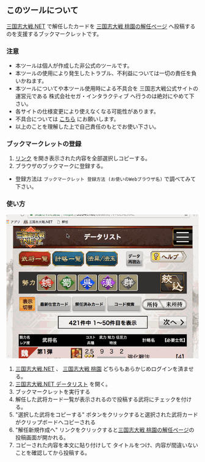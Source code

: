 ## このツールについて

[三国志大戦.NET](https://3594t.net) で解任したカードを [三国志大戦 桃園の解任ページ](https://3594t-touen.jp/recruitments) へ投稿するのを支援するブックマークレットです。

### 注意

- 本ツールは個人が作成した非公式のツールです。
- 本ツールの使用により発生したトラブル、不利益については一切の責任を負いかねます。
- 本ツールについてや本ツール使用時による不具合を 三国志大戦公式サイトの運営元である 株式会社セガ・インタラクティブ へ行うのは絶対にやめて下さい。
- 各サイトの仕様変更により使えなくなる可能性があります。
- 不具合については [こちら](https://github.com/boushi-bird/3594t-discard-bookmarklet/issues) にお願いします。
- 以上のことを理解した上で自己責任のもとでお使い下さい。

### ブックマークレットの登録

1. [リンク](bookmarklet/main.js) を開き表示された内容を全部選択しコピーする。
2. ブラウザのブックマークに登録する。
  * 登録方法は `ブックマークレット 登録方法 (お使いのWebブラウザ名)` で調べてみて下さい。

### 使い方

![使い方](kainin.gif)

1. [三国志大戦.NET](https://3594t.net) 、 [三国志大戦 桃園](https://3594t-touen.jp) どちらもあらかじめログインを済ませる。
2. [三国志大戦.NET データリスト](https://3594t.net/datalist/) を開く。
3. ブックマークレットを実行する
4. 解任した武将カード一覧が表示されるので投稿する武将にチェックを付ける。
5. "選択した武将をコピーする" ボタンをクリックすると選択された武将カードがクリップボードへコピーされる
6. "解任新規作成へ" リンクをクリックすると[三国志大戦 桃園の解任ページ](https://3594t-touen.jp/recruitments)の投稿画面が開かれる。
7. コピーされた内容を本文に貼り付けして タイトルをつけ、内容が間違いないことを確認してから投稿する。
